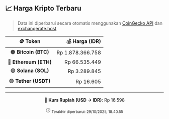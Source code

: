 

<!-- HARGA_KRIPTO -->
## 📈 Harga Kripto Terbaru

> Data ini diperbarui secara otomatis menggunakan [CoinGecko API](https://www.coingecko.com/) dan [exchangerate.host](https://exchangerate.host/)

<div align="center">

| 🪙 Token | 💰 Harga (IDR) |
|:------:|---------------:|
| 🟠 **Bitcoin (BTC)**   | Rp 1.878.366.758 |
| 🔵 **Ethereum (ETH)**  | Rp 66.535.449 |
| 🟣 **Solana (SOL)**    | Rp 3.289.845 |
| 🟢 **Tether (USDT)**   | Rp 16.605 |

---

💱 **Kurs Rupiah (USD → IDR)**: Rp 16.598

🕒 <sub>Terakhir diperbarui: 29/10/2025, 18.40.55</sub>

</div>
<!-- /HARGA_KRIPTO -->